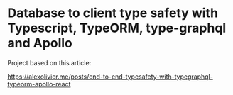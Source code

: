 # Database to client type safety with Typescript, TypeORM, type-graphql and Apollo

Project based on this article:

https://alexolivier.me/posts/end-to-end-typesafety-with-typegraphql-typeorm-apollo-react